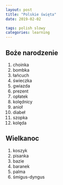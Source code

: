 ```yaml
---
layout: post
title: "Polskie święta"
date: 2019-02-02

tags: polish slowy
categories: learning
---
```

## Boże narodzenie

1. choinka
2. bombka
3. łańcuch
4. świeczka
5. gwiazda
6. prezent
7. opłatek
8. kolędnicy
9. anioł
10. diabeł
11. szopka
12. kolęda

## Wielkanoc

1. koszyk
2. pisanka
3. bazie
4. baranek
5. palma
6. śmigus-dyngus